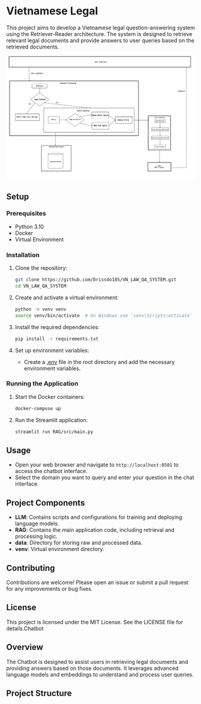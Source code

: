 # Vietnamese Legal 
This project aims to develop a Vietnamese legal question-answering system using the Retriever-Reader architecture. The system is designed to retrieve relevant legal documents and provide answers to user queries based on the retrieved documents.

![Overview](assets/overview_system.png)
## Setup

### Prerequisites
- Python 3.10
- Docker
- Virtual Environment

### Installation
1. Clone the repository:
    ```sh
    git clone https://github.com/Drissdo185/VN_LAW_QA_SYSTEM.git
    cd VN_LAW_QA_SYSTEM
    ```

2. Create and activate a virtual environment:
    ```sh
    python -m venv venv
    source venv/bin/activate  # On Windows use `venv\Scripts\activate`
    ```

3. Install the required dependencies:
    ```sh
    pip install -r requirements.txt
    ```

4. Set up environment variables:
    - Create a [.env](http://_vscodecontentref_/4) file in the root directory and add the necessary environment variables.

### Running the Application
1. Start the Docker containers:
    ```sh
    docker-compose up
    ```

2. Run the Streamlit application:
    ```sh
    streamlit run RAG/src/main.py
    ```

## Usage
- Open your web browser and navigate to `http://localhost:8501` to access the chatbot interface.
- Select the domain you want to query and enter your question in the chat interface.

## Project Components
- **LLM**: Contains scripts and configurations for training and deploying language models.
- **RAG**: Contains the main application code, including retrieval and processing logic.
- **data**: Directory for storing raw and processed data.
- **venv**: Virtual environment directory.

## Contributing
Contributions are welcome! Please open an issue or submit a pull request for any improvements or bug fixes.

## License
This project is licensed under the MIT License. See the LICENSE file for details.Chatbot

## Overview
The Chatbot is designed to assist users in retrieving legal documents and providing answers based on those documents. It leverages advanced language models and embeddings to understand and process user queries.

## Project Structure